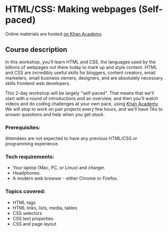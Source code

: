 # HTML/CSS: Making webpages (Self-paced)

Online materials are hosted [on Khan Academy](https://www.khanacademy.org/html-css).

## Course description

In this workshop, you'll learn HTML and CSS, the languages used by the billions of webpages out there today to mark up and style content. HTML and CSS are incredibly useful skills for bloggers, content creators, email marketers, small business owners, designers, and are absolutely necessary skills frontend web developers.

This 2-day workshop will be largely "self-paced". That means that we'll start with a round of introductions and an overview, and then you'll watch videos and do coding challenges at your own pace, using [Khan Academy](https://www.khanacademy.org/computing/computer-programming/html-css). We will stop to work on pair projects every few hours, and we'll have TAs to answer questions and help when you get stuck.

### Prerequisites:

Attendees are not expected to have any previous HTML/CSS or programming experience.

### Tech requirements:

* Your laptop (Mac, PC, or Linux) and charger.
* Headphones.
* A modern web browser - either Chrome or Firefox. 

### Topics covered:

* HTML tags 
* HTML links, lists, media, tables
* CSS selectors
* CSS text properties
* CSS and page layout
